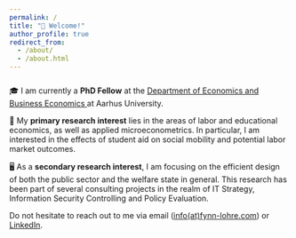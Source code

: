 ```yaml
---
permalink: /
title: "👋 Welcome!"
author_profile: true
redirect_from: 
  - /about/
  - /about.html
---
```


<!-- Add vertical space -->
<p style="margin-bottom: 25px;"></p>

🎓 I am currently a **PhD Fellow** at the [Department of Economics and Business Economics ](https://econ.au.dk/) at Aarhus University. 

📖 My **primary research interest** lies in the areas of labor and educational economics, as well as applied microeconometrics. In particular, I am interested in the effects of student aid on social mobility and potential labor market outcomes. 

🖥️ As a **secondary research interest**, I am focusing on the efficient design of both the public sector and the welfare state in general. This research has been part of several consulting projects in the realm of IT Strategy, Information Security Controlling and Policy Evaluation.

Do not hesitate to reach out to me via email ([info(at)fynn-lohre.com](mailto:info@fynn-lohre.com)) or [LinkedIn](www.linkedin.com/in/fynn-lohre).
